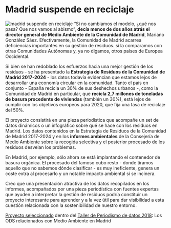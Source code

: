 # Madrid suspende en reciclaje


![madrid suspende en reciclaje](https://www.medialab-prado.es/sites/default/files/styles/imagenes_medianas/public/2018-03/imagen.jpg?itok=NwVwEFAd)
“Si no cambiamos el modelo, ¿qué nos pasa? Que nos vamos al abismo”, **decía menos de dos años atrás el director general de Medio Ambiente de la Comunidad de Madrid**, Mariano González Sáez. Efectivamente, la Comunidad de Madrid acarrea deficiencias importantes en su gestión de residuos. si la comparamos con otras Comunidades Autónomas y, ya no digamos, otros países de Europea Occidental.

Si bien se han redoblado los esfuerzos hacia una mejor gestión de los residuos - se ha presentado la **Estrategia de Residuos de la Comunidad de Madrid 2017-2024** - los datos todavía evidencian que estamos lejos de desarrollar una economía circular en la comunidad. Tanto el país en conjunto - España recicla un 30% de sus deshechos urbanos -,  como la Comunidad de Madrid en particular, que **recicla 2,7 millones de toneladas de basura procedente de viviendas** (también un 30%), está lejos de cumplir con los objetivos europeos para 2020, que fija una tasa de reciclaje del 50%.

El proyecto consistirá en una pieza periodística que acompañe un set de datos dinámicos o un infográfico sobre qué se hace con los residuos en Madrid. Los datos contenidos en la Estrategia de Residuos de la Comunidad de Madrid 2017-2024 y en los **informes ambientales** de la Consejería de Medio Ambiente sobre la recogida selectiva y el posterior procesado de los residuos desvelan los problemas.

En Madrid, por ejemplo, sólo ahora se está implantando el contenedor de basura orgánica. El procesado del famoso cubo resto - donde tiramos aquello que no sabemos dónde clasificar - es muy ineficiente, genera un coste extra al procesarlo y un notable impacto ambiental si se incinera.  

Creo que una presentación atractiva de los datos recopilados en los informes, acompañados por una pieza periodística con fuentes expertas que ayuden a interpretar la gestión de residuos podría constituir un proyecto interesante para aprender y a la vez útil para dar visibilidad a esta cuestión relacionada con la sostenibilidad de nuestro entorno.

[Proyecto seleccionado](https://www.medialab-prado.es/proyectos/polucion-gratuita-de-la-industria-la-basura) dentro del [Taller de Periodismo de datos 2018](https://www.medialab-prado.es/proyectos/madrid-suspende-en-reciclaje): Los ODS relacionados con Medio Ambiente en Madrid
